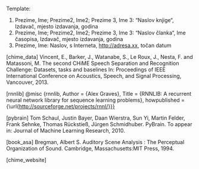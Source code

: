 Template:
1. Prezime, Ime; Prezime2, Ime2; Prezime 3, Ime 3: “Naslov knjige“, Izdavač, mjesto izdavanja, godina
2. Prezime, Ime; Prezime2, Ime2; Prezime 3, Ime 3: “Naslov članka“, Ime časopisa, Izdavač, mjesto izdavanja, godina
3. Prezime, Ime: Naslov, s Interneta, http://adresa.xx, točan datum



[chime_data] Vincent, E., Barker, J., Watanabe, S., Le Roux, J., Nesta, F. and Matassoni, M.
The second CHiME Speech Separation and Recognition Challenge: Datasets, tasks and baselines In:
Proceedings of IEEE International Conference on Acoustics, Speech, and Signal Processing, Vancouver, 2013.

[rnnlib] @misc
{rnnlib,
Author = {Alex Graves},
Title = {RNNLIB: A recurrent neural network library for sequence learning problems},
howpublished = {\url{http://sourceforge.net/projects/rnnl/}}}

[pybrain] Tom Schaul, Justin Bayer, Daan Wierstra, Sun Yi, Martin Felder,
Frank Sehnke, Thomas Rückstieß, Jürgen Schmidhuber. PyBrain. To appear in: Journal of Machine Learning Research, 2010. 

[book_asa] Bregman, Albert S. Auditory Scene Analysis : The Perceptual Organization of Sound. Cambridge, Massachusetts:MIT Press, 1994.

[chime_website]
